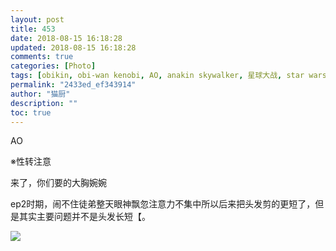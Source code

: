 ```yaml
---
layout: post
title: 453
date: 2018-08-15 16:18:28
updated: 2018-08-15 16:18:28
comments: true
categories: [Photo]
tags: [obikin, obi-wan kenobi, AO, anakin skywalker, 星球大战, star wars]
permalink: "2433ed_ef343914"
author: "猫厨"
description: ""
toc: true
---
```


<p>AO</p> 
<p>※性转注意</p> 
<p>来了，你们要的大胸婉婉</p> 
<p>ep2时期，闹不住徒弟整天眼神飘忽注意力不集中所以后来把头发剪的更短了，但是其实主要问题并不是头发长短【。</p>

![](/img/img_cVZNdzJtQk9JV2NYTHJNU3hKd2JNMWxLbWhOcjBtZGtmZDBIbzU1MHh6elYvcHg0SHNVWXBnPT0.jpg)